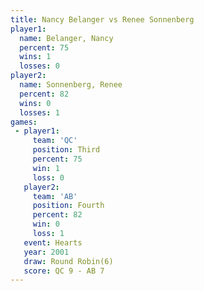 ```yaml
---
title: Nancy Belanger vs Renee Sonnenberg
player1:                 
  name: Belanger, Nancy  
  percent: 75            
  wins: 1                
  losses: 0              
player2:                 
  name: Sonnenberg, Renee
  percent: 82            
  wins: 0                
  losses: 1              
games:
 - player1:         
     team: 'QC'     
     position: Third
     percent: 75    
     win: 1         
     loss: 0        
   player2:          
     team: 'AB'      
     position: Fourth
     percent: 82     
     win: 0          
     loss: 1         
   event: Hearts       
   year: 2001          
   draw: Round Robin(6)
   score: QC 9 - AB 7  
---
```

